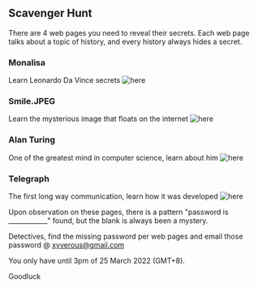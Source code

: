 ## Scavenger Hunt

There are 4 web pages you need to reveal their secrets. Each web page talks about a topic of history, and every history always hides a secret. 


### Monalisa
Learn Leonardo Da Vince secrets ![here](https://drexleral.github.io/scavenger-case1/)

### Smile.JPEG
Learn the mysterious image that floats on the internet ![here](https://drexleral.github.io/scavenger-case2/)

### Alan Turing
One of the greatest mind in computer science, learn about him ![here](https://drexleral.github.io/scavenger-case3/)

### Telegraph
The first long way communication, learn how it was developed ![here](https://drexleral.github.io/scavenger-case4/)


Upon observation on these pages, there is a pattern "password is ____________" found, but the blank is always been a mystery.


Detectives, find the missing password per web pages and email those password @ xyverous@gmail.com

You only have until 3pm of 25 March 2022 (GMT+8).

Goodluck


